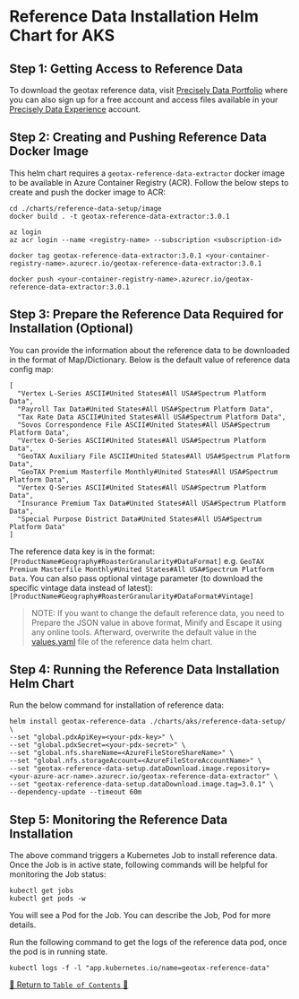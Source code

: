 # Reference Data Installation Helm Chart for AKS

## Step 1: Getting Access to Reference Data

To download the geotax reference data,
visit [Precisely Data Portfolio](https://dataguide.precisely.com/) where you can also sign up for a free account and
access files available in your [Precisely Data Experience](https://data.precisely.com/) account.

## Step 2: Creating and Pushing Reference Data Docker Image

This helm chart requires a `geotax-reference-data-extractor` docker image to be available in Azure Container Registry (ACR).
Follow the below steps to create and push the docker image to ACR:

```shell
cd ./charts/reference-data-setup/image
docker build . -t geotax-reference-data-extractor:3.0.1
```

```shell
az login
az acr login --name <registry-name> --subscription <subscription-id>

docker tag geotax-reference-data-extractor:3.0.1 <your-container-registry-name>.azurecr.io/geotax-reference-data-extractor:3.0.1

docker push <your-container-registry-name>.azurecr.io/geotax-reference-data-extractor:3.0.1
```

## Step 3: Prepare the Reference Data Required for Installation (Optional)

You can provide the information about the reference data to be downloaded in the format of Map/Dictionary. 
Below is the default value of reference data config map:

```shell
[
  "Vertex L-Series ASCII#United States#All USA#Spectrum Platform Data",
  "Payroll Tax Data#United States#All USA#Spectrum Platform Data",
  "Tax Rate Data ASCII#United States#All USA#Spectrum Platform Data",
  "Sovos Correspondence File ASCII#United States#All USA#Spectrum Platform Data",
  "Vertex O-Series ASCII#United States#All USA#Spectrum Platform Data",
  "GeoTAX Auxiliary File ASCII#United States#All USA#Spectrum Platform Data",
  "GeoTAX Premium Masterfile Monthly#United States#All USA#Spectrum Platform Data",
  "Vertex Q-Series ASCII#United States#All USA#Spectrum Platform Data",
  "Insurance Premium Tax Data#United States#All USA#Spectrum Platform Data",
  "Special Purpose District Data#United States#All USA#Spectrum Platform Data"
]
```


The reference data key is in the format: `[ProductName#Geography#RoasterGranularity#DataFormat]` e.g. `GeoTAX Premium Masterfile Monthly#United States#All USA#Spectrum Platform Data`. You can also pass optional vintage parameter (to download the specific vintage data instead of latest): `[ProductName#Geography#RoasterGranularity#DataFormat#Vintage]`

> NOTE: If you want to change the default reference data, you need to Prepare the JSON value in above format, Minify and Escape it using any online tools.
Afterward, overwrite the default value in the [values.yaml](../../../charts/aks/reference-data-setup/values.yaml) file of the reference data helm chart.


## Step 4: Running the Reference Data Installation Helm Chart

Run the below command for installation of reference data:

```shell
helm install geotax-reference-data ./charts/aks/reference-data-setup/ \
--set "global.pdxApiKey=<your-pdx-key>" \
--set "global.pdxSecret=<your-pdx-secret>" \
--set "global.nfs.shareName=<AzureFileStoreShareName>" \
--set "global.nfs.storageAccount=<AzureFileStoreAccountName>" \
--set "geotax-reference-data-setup.dataDownload.image.repository=<your-azure-acr-name>.azurecr.io/geotax-reference-data-extractor" \
--set "geotax-reference-data-setup.dataDownload.image.tag=3.0.1" \
--dependency-update --timeout 60m
```

## Step 5: Monitoring the Reference Data Installation 

The above command triggers a Kubernetes Job to install reference data. Once the Job is in active state, following commands will be helpful for monitoring the Job status:

```shell
kubectl get jobs
kubectl get pods -w
```
You will see a Pod for the Job. You can describe the Job, Pod for more details.

Run the following command to get the logs of the reference data pod, once the pod is in running state.
```shell
kubectl logs -f -l "app.kubernetes.io/name=geotax-reference-data"
```

[🔗 Return to `Table of Contents` 🔗](../../../README.md#components)